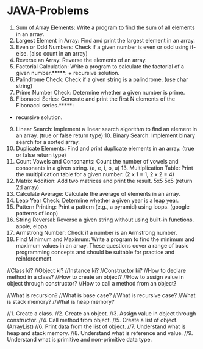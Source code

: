# JAVA-Problems


1. Sum of Array Elements: Write a program to find the sum of all elements in an array.
2. Largest Element in Array: Find and print the largest element in an array.
3. Even or Odd Numbers: Check if a given number is even or odd using if-else. (also count in an array)
4. Reverse an Array: Reverse the elements of an array.
5. Factorial Calculation: Write a program to calculate the factorial of a given number.*****: + recursive solution.
6. Palindrome Check: Check if a given string is a palindrome. (use char string)
7. Prime Number Check: Determine whether a given number is prime.
8. Fibonacci Series: Generate and print the first N elements of the Fibonacci series.*****:

+ recursive solution.

9. Linear Search: Implement a linear search algorithm to find an element in an array. (true or false return type) 10. Binary Search: Implement binary search for a sorted array.
10. Duplicate Elements: Find and print duplicate elements in an array. (true or false return type)
11. Count Vowels and Consonants: Count the number of vowels and consonants in a given string. (a, e, i, o, u) 13. Multiplication Table: Print the multiplication table for a given number. (2 x 1 = 1, 2 x 2 = 4)
12. Matrix Addition: Add two matrices and print the result. 5x5 5x5 (return 2d array)
13. Calculate Average: Calculate the average of elements in an array.
14. Leap Year Check: Determine whether a given year is a leap year.
15. Pattern Printing: Print a pattern (e.g., a pyramid) using loops. (google patterns of loop)
16. String Reversal: Reverse a given string without using built-in functions. apple, elppa
17. Armstrong Number: Check if a number is an Armstrong number.
18. Find Minimum and Maximum: Write a program to find the minimum and maximum values in an array.
    These questions cover a range of basic programming concepts and should be suitable for practice and reinforcement.

//Class ki? //Object ki?
//Instance ki?
//Constructor ki?
//How to declare method in a class?
//How to create an object?
//How to assign value in object through constructor? //How to call a method from an object?

//What is recursion?
//What is base case?
//What is recursive case? //What is stack memory?
//What is heap memory?

//1. Create a class.
//2. Create an object.
//3. Assign value in object through constructor.
//4. Call method from object.
//5. Create a list of object. (ArrayList)
//6. Print data from the list of object.
//7. Understand what is heap and stack memory.
//8. Understand what is reference and value.
//9. Understand what is primitive and non-primitive data type.
